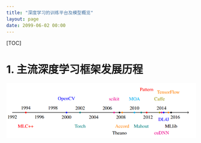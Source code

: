```yaml
---
title: "深度学习的训练平台及模型概览"
layout: page
date: 2099-06-02 00:00
---
```

[TOC]

# 1. 主流深度学习框架发展历程
![](/attach/images/ai/ML_lib_timeline.png)




